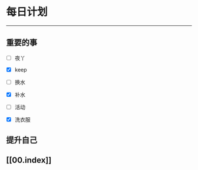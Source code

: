 
# 每日计划
---
## 重要的事

- [ ]    夜丫
- [x]   keep
- [ ]  换水
- [x] 补水
- [ ] 活动
- [x] 洗衣服



## 提升自己

  



## [[00.index]]










